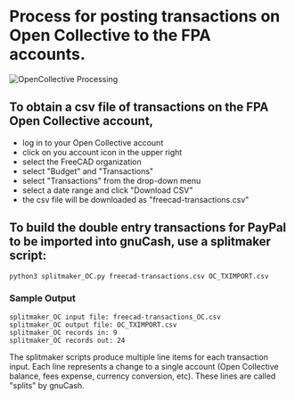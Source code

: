 # Process for posting transactions on Open Collective to the FPA accounts.

![OpenCollective Processing](/OpenCollectiveTransactionProcessing.svg)

## To obtain a csv file of transactions on the FPA Open Collective account, 
* log in to your Open Collective account
* click on you account icon in the upper right
* select the FreeCAD organization
* select "Budget" and "Transactions"
* select "Transactions" from the drop-down menu
* select a date range and click "Download CSV"
* the csv file will be downloaded as "freecad-transactions.csv"

## To build the double entry transactions for PayPal to be imported into gnuCash, use a splitmaker script:
    python3 splitmaker_OC.py freecad-transactions.csv OC_TXIMPORT.csv

### Sample Output

    splitmaker_OC input file: freecad-transactions_OC.csv
    splitmaker_OC output file: OC_TXIMPORT.csv
    splitmaker_OC records in: 9
    splitmaker_OC records out: 24


The splitmaker scripts produce multiple line items for each transaction input.  Each line represents a change to a
single account (Open Collective balance, fees expense, currency conversion, etc).  These lines are called "splits" by gnuCash.


